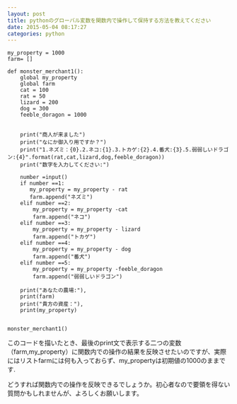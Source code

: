 ```yaml
---
layout: post
title: pythonのグローバル変数を関数内で操作して保持する方法を教えてください
date: 2015-05-04 08:17:27
categories: python
---
```

<!-- {% raw %} -->
<pre><code>my_property = 1000
farm= []

def monster_merchant1():
    global my_property
    global farm
    cat = 100
    rat = 50
    lizard = 200
    dog = 300
    feeble_doragon = 1000


    print("商人が来ました")
    print("なにか御入り用ですか？")
    print("1.ネズミ：{0}.2.ネコ:{1}.3.トカゲ:{2}.4.番犬:{3}.5.弱弱しいドラゴン:{4}".format(rat,cat,lizard,dog,feeble_doragon))
    print("数字を入力してください:")

    number =input()
    if number ==1:
       my_property = my_property - rat
       farm.append("ネズミ")
    elif number ==2:
        my_property = my_property -cat
        farm.append("ネコ")
    elif number ==3:
        my_property = my_property - lizard
        farm.append("トカゲ")
    elif number ==4:
        my_property = my_property - dog
        farm.append("番犬")
    elif number ==5:
        my_property = my_property -feeble_doragon
        farm.append("弱弱しいドラゴン")

    print("あなたの農場:"),
    print(farm)
    print("貴方の資産："),
    print(my_property)


monster_merchant1()
</code></pre>

<p>このコードを描いたとき、最後のprint文で表示する二つの変数（farm,my_property）に関数内での操作の結果を反映させたいのですが、実際にはリストfarmには何も入っておらず、my_propertyは初期値の1000のままです.</p>

<p>どうすれば関数内での操作を反映できるでしょうか。初心者なので要領を得ない質問かもしれませんが、よろしくお願いします。</p>
<!-- {% endraw %} -->
